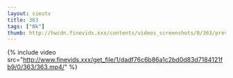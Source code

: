 ```yaml
--- 
layout: sieutv
title: 363
tags: ["0k"]
thumb: http://hwcdn.finevids.xxx/contents/videos_screenshots/0/363/preview.mp4.jpg
---
```

{% include video src="http://www.finevids.xxx/get_file/1/dadf76c6b86a1c2bd0d83d7184121fb9/0/363/363.mp4/" %} 
